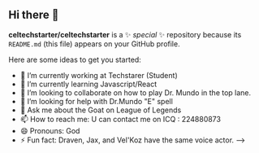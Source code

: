 ## Hi there 👋


**celtechstarter/celtechstarter** is a ✨ _special_ ✨ repository because its `README.md` (this file) appears on your GitHub profile.

Here are some ideas to get you started:

- 🔭 I’m currently working at Techstarer (Student)
- 🌱 I’m currently learning Javascript/React
- 👯 I’m looking to collaborate on how to play Dr. Mundo in the top lane.
- 🤔 I’m looking for help with Dr.Mundo "E" spell
- 💬 Ask me about the Goat on League of Legends
- 📫 How to reach me: U can contact me on ICQ : 224880873
- 😄 Pronouns: God
- ⚡ Fun fact: Draven, Jax, and Vel'Koz have the same voice actor.
-->
